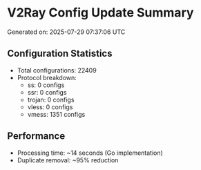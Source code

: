 # V2Ray Config Update Summary
Generated on: 2025-07-29 07:37:06 UTC

## Configuration Statistics
- Total configurations: 22409
- Protocol breakdown:
  - ss: 0 configs
  - ssr: 0 configs
  - trojan: 0 configs
  - vless: 0 configs
  - vmess: 1351 configs

## Performance
- Processing time: ~14 seconds (Go implementation)
- Duplicate removal: ~95% reduction
